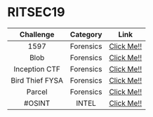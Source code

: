 # RITSEC19

| Challenge | Category  | Link  |
| :-----: | :-: | :-: |
| 1597 | Forensics | [Click Me!!](https://github.com/a3X3k/Bi0s/tree/master/CTFs/RITSEC21/Forensics/1597) |
| Blob | Forensics | [Click Me!!](https://github.com/a3X3k/Bi0s/tree/master/CTFs/RITSEC21/Forensics/Blob) |
| Inception CTF | Forensics | [Click Me!!](https://github.com/a3X3k/Bi0s/tree/master/CTFs/RITSEC21/Forensics/InceptionCTF) |
| Bird Thief FYSA | Forensics | [Click Me!!](https://github.com/a3X3k/Bi0s/tree/master/CTFs/RITSEC21/Forensics/Bird%20Thief%20FYSA) |
| Parcel | Forensics | [Click Me!!](https://github.com/a3X3k/Bi0s/tree/master/CTFs/RITSEC21/Forensics/Parcel) |
| #OSINT | INTEL | [Click Me!!](https://github.com/a3X3k/Bi0s/tree/master/CTFs/RITSEC21/INTEL/%23OSINT) |

